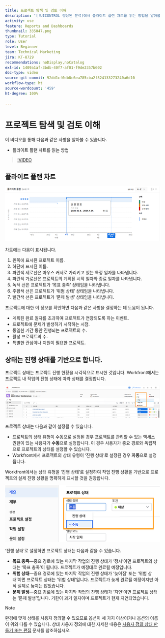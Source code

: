 ```yaml
---
title: 프로젝트 탐색 및 검토 이해
description: '[!UICONTROL 향상된 분석]에서 플라이트 플랜 차트를 읽는 방법을 알아봅니다.'
activity: use
feature: Reports and Dashboards
thumbnail: 335047.png
type: Tutorial
role: User
level: Beginner
team: Technical Marketing
jira: KT-8729
recommendations: noDisplay,noCatalog
exl-id: 1409a1af-3bdb-40f7-af01-f9de2357b602
doc-type: video
source-git-commit: 92dd1cf0db8c6ea785cba2f524133273240a6d10
workflow-type: ht
source-wordcount: '459'
ht-degree: 100%

---
```


# 프로젝트 탐색 및 검토 이해

이 비디오를 통해 다음과 같은 사항을 알아볼 수 있습니다.

* 플라이트 플랜 차트를 읽는 방법

>[!VIDEO](https://video.tv.adobe.com/v/335047/?quality=12&learn=on)

## 플라이트 플랜 차트

![An image of a flight plan chart with numbers matching bullets below](assets/section-2-1.png)

차트에는 다음이 표시됩니다.

1. 왼쪽에 표시된 프로젝트 이름.
1. 하단에 표시된 이름.
1. 파란색 세로선은 마우스 커서로 가리키고 있는 특정 일자를 나타냅니다.
1. 파란색 가로선은 프로젝트의 계획된 시작 일자와 종료 일자를 나타냅니다.
1. 녹색 선은 프로젝트가 ‘목표 충족’ 상태임을 나타냅니다.
1. 주황색 선은 프로젝트가 ‘위험 상태’ 상태임을 나타냅니다.
1. 빨간색 선은 프로젝트가 ‘문제 발생’ 상태임을 나타냅니다.

프로젝트에 대한 이 정보를 확인하면 다음과 같은 사항을 결정하는 데 도움이 됩니다.

* 계획된 완료 일자를 초과하여 프로젝트가 연장되도록 하는 이벤트.
* 프로젝트에 문제가 발생하기 시작하는 시점.
* 동일한 기간 동안 진행되는 프로젝트의 수.
* 활성 프로젝트의 수.
* 특별한 관심이나 지원이 필요한 프로젝트.

## 상태는 진행 상태를 기반으로 합니다.

프로젝트 상태는 프로젝트 진행 현황을 시각적으로 표시한 것입니다. Workfront에서는 프로젝트 내 작업의 진행 상태에 따라 상태를 결정합니다.

![An image of possible progress statuses](assets/section-2-2.png)

프로젝트 상태는 다음과 같이 설정될 수 있습니다.

* 프로젝트의 상태 유형이 수동으로 설정된 경우 프로젝트를 관리할 수 있는 액세스 권한이 있는 사용자가 **수동**&#x200B;으로 설정합니다. 이 경우 사용자가 중요 경로와 독립적으로 프로젝트의 상태를 설정할 수 있습니다.
* Workfront에서 프로젝트의 상태 유형이 ‘진행 상태’로 설정된 경우 **자동**&#x200B;으로 설정됩니다.

Workfront에서는 상태 유형을 ‘진행 상태’로 설정하여 작업 진행 상황을 기반으로 프로젝트의 실제 진행 상황을 명확하게 표시할 것을 권장합니다.

![An image of possible progress statuses](assets/section-2-3.png)

‘진행 상태’로 설정하면 프로젝트 상태는 다음과 같을 수 있습니다.

* **목표 충족**—중요 경로에 있는 마지막 작업의 진행 상태가 ‘정시’이면 프로젝트의 상태는 ‘목표 충족’이 됩니다. 프로젝트가 예정대로 완료될 예정입니다.
* **위험 상태**—중요 경로에 있는 마지막 작업의 진행 상태가 ‘늦어짐’ 또는 ‘위험 상태’이면 프로젝트 상태는 ‘위험 상태’입니다. 프로젝트가 늦게 완료될 예정이지만 아직 실제로 늦지는 않았습니다.
* **문제 발생**—중요 경로에 있는 마지막 작업의 진행 상태가 ‘지연’이면 프로젝트 상태는 ‘문제 발생’입니다. 기한이 과거 일자이며 프로젝트가 현재 지연되었습니다.

>[!NOTE]
>
>환경에 맞게 상태를 사용자 정의할 수 있으므로 옵션이 세 가지 이상이거나 옵션의 이름이 위와 다를 수 있습니다. 상태 사용자 정의에 대한 자세한 내용은 [사용자 정의 상태 만들기 또는 편집](https://experienceleague.adobe.com/docs/workfront/using/administration-and-setup/customize/custom-conditions/create-edit-custom-conditions.html?lang=ko) 문서를 참조하십시오.
